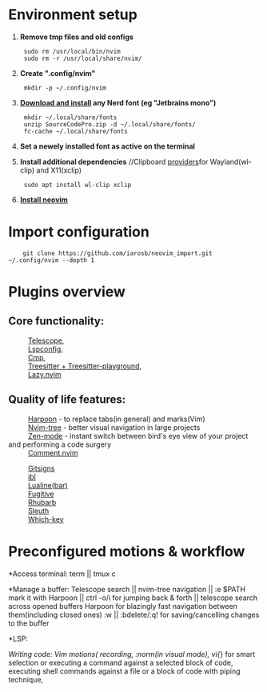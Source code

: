 # Environment setup

1. **Remove tmp files and old configs** 

        sudo rm /usr/local/bin/nvim
        sudo rm -r /usr/local/share/nvim/

2. **Create ".config/nvim"**

        mkdir -p ~/.config/nvim

3. **[Download and install](https://www.nerdfonts.com/) any Nerd font (eg "Jetbrains mono")**

        mkdir ~/.local/share/fonts
        unzip SourceCodePro.zip -d ~/.local/share/fonts/
        fc-cache ~/.local/share/fonts

4. **Set a newely installed font as active on the terminal**
 
5. **Install additional dependencies**
//Clipboard [providers](https://neovim.io/doc/user/provider.html)for Wayland(wl-clip) and X11(xclip)        

        sudo apt install wl-clip xclip

6. [**Install neovim**](https://github.com/neovim/neovim/wiki/Installing-Neovim)


# Import configuration 

        git clone https://github.com/iarosb/neovim_import.git ~/.config/nvim --depth 1


# Plugins overview

## **Core functionality:**
&nbsp;&nbsp;&nbsp;&nbsp;&nbsp;&nbsp;&nbsp;&nbsp;&nbsp; [Telescope](https://github.com/nvim-telescope/telescope.nvim),<br>
&nbsp;&nbsp;&nbsp;&nbsp;&nbsp;&nbsp;&nbsp;&nbsp;&nbsp; [Lspconfig](https://github.com/neovim/nvim-lspconfig),<br>
&nbsp;&nbsp;&nbsp;&nbsp;&nbsp;&nbsp;&nbsp;&nbsp;&nbsp; [Cmp](https://github.com/hrsh7th/nvim-cmp),<br>
&nbsp;&nbsp;&nbsp;&nbsp;&nbsp;&nbsp;&nbsp;&nbsp;&nbsp; [Treesitter + Treesitter-playground](https://github.com/nvim-treesitter/nvim-treesitter),<br>
&nbsp;&nbsp;&nbsp;&nbsp;&nbsp;&nbsp;&nbsp;&nbsp;&nbsp; [Lazy.nvim](https://github.com/folke/lazy.nvim)<br>

## **Quality of life features:**
&nbsp;&nbsp;&nbsp;&nbsp;&nbsp;&nbsp;&nbsp;&nbsp;&nbsp; [Harpoon](https://github.com/ThePrimeagen/harpoon) - to replace tabs(in general) and marks(Vim)<br>
&nbsp;&nbsp;&nbsp;&nbsp;&nbsp;&nbsp;&nbsp;&nbsp;&nbsp; [Nvim-tree](https://github.com/nvim-tree) - better visual navigation in large projects<br>
&nbsp;&nbsp;&nbsp;&nbsp;&nbsp;&nbsp;&nbsp;&nbsp;&nbsp; [Zen-mode](https://github.com/folke/zen-mode.nvim) - instant switch between bird's eye view of your project and performing a code surgery<br>
&nbsp;&nbsp;&nbsp;&nbsp;&nbsp;&nbsp;&nbsp;&nbsp;&nbsp; [Comment.nvim](https://github.com/numToStr/Comment.nvim)<br>

&nbsp;&nbsp;&nbsp;&nbsp;&nbsp;&nbsp;&nbsp;&nbsp;&nbsp; [Gitsigns](https://github.com/lewis6991/gitsigns.nvim)<br>
&nbsp;&nbsp;&nbsp;&nbsp;&nbsp;&nbsp;&nbsp;&nbsp;&nbsp; [ibl](https://github.com/lukas-reineke/indent-blankline.nvim)<br>
&nbsp;&nbsp;&nbsp;&nbsp;&nbsp;&nbsp;&nbsp;&nbsp;&nbsp; [Lualine(bar)](https://github.com/nvim-lualine/lualine.nvim)<br>
&nbsp;&nbsp;&nbsp;&nbsp;&nbsp;&nbsp;&nbsp;&nbsp;&nbsp; [Fugitive](https://github.com/tpope/vim-fugitive)<br>
&nbsp;&nbsp;&nbsp;&nbsp;&nbsp;&nbsp;&nbsp;&nbsp;&nbsp; [Rhubarb](https://github.com/tpope/vim-rhubarb)<br>
&nbsp;&nbsp;&nbsp;&nbsp;&nbsp;&nbsp;&nbsp;&nbsp;&nbsp; [Sleuth](https://github.com/tpope/vim-sleuth)<br>
&nbsp;&nbsp;&nbsp;&nbsp;&nbsp;&nbsp;&nbsp;&nbsp;&nbsp; [Which-key](https://github.com/folke/which-key.nvim)<br>

# Preconfigured motions & workflow

*Access terminal: term   || tmux <C-space>c

*Manage a buffer: 
                Telescope search || nvim-tree navigation || :e $PATH  
                mark it with Harpoon || ctrl -o/i for jumping back & forth || telescope search across opened buffers
                Harpoon for blazingly fast navigation between them(including closed ones) 
                :w || :bdelete/:q! for saving/cancelling changes to the buffer
        
*LSP:

*Writing code:
                Vim motions(
                        recording,
                        :norm(in visual mode),
                        vi{*} for smart selection or executing a command against a selected block of code,   
                        executing shell commands against a file or a block of code with piping technique,
